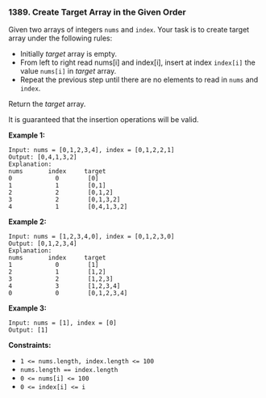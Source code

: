 ### 1389. Create Target Array in the Given Order 

Given two arrays of integers `nums` and `index`. Your task is to create target array under the following rules:

- Initially _target_ array is empty.
- From left to right read nums[i] and index[i], insert at index `index[i]` the value `nums[i]` in _target_ array.
- Repeat the previous step until there are no elements to read in `nums` and `index`.

Return the _target_ array.

It is guaranteed that the insertion operations will be valid.



__Example 1:__
```
Input: nums = [0,1,2,3,4], index = [0,1,2,2,1]
Output: [0,4,1,3,2]
Explanation:
nums       index     target
0            0        [0]
1            1        [0,1]
2            2        [0,1,2]
3            2        [0,1,3,2]
4            1        [0,4,1,3,2]
```
__Example 2:__
```
Input: nums = [1,2,3,4,0], index = [0,1,2,3,0]
Output: [0,1,2,3,4]
Explanation:
nums       index     target
1            0        [1]
2            1        [1,2]
3            2        [1,2,3]
4            3        [1,2,3,4]
0            0        [0,1,2,3,4]
```
__Example 3:__
```
Input: nums = [1], index = [0]
Output: [1]
```

__Constraints:__

- `1 <= nums.length, index.length <= 100`
- `nums.length == index.length`
- `0 <= nums[i] <= 100`
- `0 <= index[i] <= i`